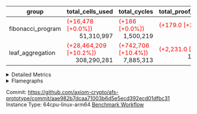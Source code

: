 | group | total_cells_used | total_cycles | total_proof_time_ms |
| --- | --- | --- | --- |
| fibonacci_program | <span style="color: red">(+16,478 [+0.0%])</span> <div style='text-align: right'>51,310,997</div>  | <span style="color: red">(+186 [+0.0%])</span> <div style='text-align: right'>1,500,219</div>  | <span style="color: red">(+179.0 [+2.2%])</span> <div style='text-align: right'>8,372.0</div>  |
| leaf_aggregation | <span style="color: red">(+28,464,209 [+10.2%])</span> <div style='text-align: right'>308,290,281</div>  | <span style="color: red">(+742,706 [+10.4%])</span> <div style='text-align: right'>7,885,313</div>  | <span style="color: red">(+2,231.0 [+2.2%])</span> <div style='text-align: right'>101,775.0</div>  |


<details>
<summary>Detailed Metrics</summary>

| group | collect_metrics | execute_time_ms | total_cells_used | total_cycles |
| --- | --- | --- | --- | --- |
| fibonacci_program | true | <span style="color: red">(+567.0 [+1.5%])</span> <div style='text-align: right'>37,212.0</div>  | <span style="color: red">(+16,478 [+0.0%])</span> <div style='text-align: right'>51,310,997</div>  | <span style="color: red">(+186 [+0.0%])</span> <div style='text-align: right'>1,500,219</div>  |

| group | chip_name | collect_metrics | rows_used |
| --- | --- | --- | --- |
| fibonacci_program | BitwiseOperationLookup | true | <div style='text-align: right'>65,536</div>  |
| fibonacci_program | Memory AccessAdapter<8> | true | <span style="color: red">(+17 [+154.5%])</span> <div style='text-align: right'>28</div>  |
| fibonacci_program | Memory Boundary | true | <span style="color: red">(+34 [+154.5%])</span> <div style='text-align: right'>56</div>  |
| fibonacci_program | Memory Merkle | true | <span style="color: red">(+114 [+58.2%])</span> <div style='text-align: right'>310</div>  |
| fibonacci_program | ProgramChip | true | <span style="color: red">(+5,568 [+6186.7%])</span> <div style='text-align: right'>5,658</div>  |
| fibonacci_program | RangeTupleChecker | true | <div style='text-align: right'>524,288</div>  |

| group | collect_metrics | dsl_ir | opcode | frequency |
| --- | --- | --- | --- | --- |
| fibonacci_program | true |  | ADD | <span style="color: red">(+54 [+0.0%])</span> <div style='text-align: right'>900,068</div>  |
| fibonacci_program | true |  | AND | <div style='text-align: right'>5</div>  |
| fibonacci_program | true |  | AUIPC | <span style="color: red">(+7 [+175.0%])</span> <div style='text-align: right'>11</div>  |
| fibonacci_program | true |  | BEQ | <span style="color: red">(+4 [+0.0%])</span> <div style='text-align: right'>100,005</div>  |
| fibonacci_program | true |  | BGEU | <div style='text-align: right'>3</div>  |
| fibonacci_program | true |  | BLT | <div style='text-align: right'>1</div>  |
| fibonacci_program | true |  | BLTU | <div style='text-align: right'>7</div>  |
| fibonacci_program | true |  | BNE | <span style="color: red">(+7 [+0.0%])</span> <div style='text-align: right'>100,007</div>  |
| fibonacci_program | true |  | HINT_STOREW | <div style='text-align: right'>3</div>  |
| fibonacci_program | true |  | JAL | <span style="color: red">(+1 [+0.0%])</span> <div style='text-align: right'>100,002</div>  |
| fibonacci_program | true |  | JALR | <span style="color: red">(+14 [+466.7%])</span> <div style='text-align: right'>17</div>  |
| fibonacci_program | true |  | LOADBU | <div style='text-align: right'>6</div>  |
| fibonacci_program | true |  | LOADW | <span style="color: red">(+19 [+633.3%])</span> <div style='text-align: right'>22</div>  |
| fibonacci_program | true |  | LUI | <span style="color: red">(+9 [+900.0%])</span> <div style='text-align: right'>10</div>  |
| fibonacci_program | true |  | OR | <span style="color: red">(+3 [+300.0%])</span> <div style='text-align: right'>4</div>  |
| fibonacci_program | true |  | PHANTOM | <div style='text-align: right'>3</div>  |
| fibonacci_program | true |  | SLL | <div style='text-align: right'>3</div>  |
| fibonacci_program | true |  | SLTU | <span style="color: red">(+4 [+0.0%])</span> <div style='text-align: right'>300,004</div>  |
| fibonacci_program | true |  | SRL | <div style='text-align: right'>1</div>  |
| fibonacci_program | true |  | STOREB | <div style='text-align: right'>1</div>  |
| fibonacci_program | true |  | STOREW | <span style="color: red">(+23 [+460.0%])</span> <div style='text-align: right'>28</div>  |
| fibonacci_program | true |  | SUB | <div style='text-align: right'>4</div>  |
| fibonacci_program | true |  | XOR | <div style='text-align: right'>4</div>  |

| group | air_name | collect_metrics | dsl_ir | opcode | cells_used |
| --- | --- | --- | --- | --- | --- |
| fibonacci_program | <Rv32BaseAluAdapterAir,BaseAluCoreAir<4, 8>> | true |  | ADD | <span style="color: red">(+1,944 [+0.0%])</span> <div style='text-align: right'>32,402,448</div>  |
| fibonacci_program | AccessAdapter<8> | true |  | ADD | <div style='text-align: right'>51</div>  |
| fibonacci_program | Boundary | true |  | ADD | <div style='text-align: right'>120</div>  |
| fibonacci_program | Merkle | true |  | ADD | <div style='text-align: right'>64</div>  |
| fibonacci_program | <Rv32BaseAluAdapterAir,BaseAluCoreAir<4, 8>> | true |  | AND | <div style='text-align: right'>180</div>  |
| fibonacci_program | <Rv32RdWriteAdapterAir,Rv32AuipcCoreAir> | true |  | AUIPC | <span style="color: red">(+147 [+175.0%])</span> <div style='text-align: right'>231</div>  |
| fibonacci_program | AccessAdapter<8> | true |  | AUIPC | <div style='text-align: right'>34</div>  |
| fibonacci_program | Boundary | true |  | AUIPC | <div style='text-align: right'>80</div>  |
| fibonacci_program | Merkle | true |  | AUIPC | <div style='text-align: right'>3,456</div>  |
| fibonacci_program | <Rv32BranchAdapterAir,BranchEqualCoreAir<4>> | true |  | BEQ | <span style="color: red">(+104 [+0.0%])</span> <div style='text-align: right'>2,600,130</div>  |
| fibonacci_program | <Rv32BranchAdapterAir,BranchLessThanCoreAir<4, 8>> | true |  | BGEU | <div style='text-align: right'>96</div>  |
| fibonacci_program | <Rv32BranchAdapterAir,BranchLessThanCoreAir<4, 8>> | true |  | BLT | <div style='text-align: right'>32</div>  |
| fibonacci_program | <Rv32BranchAdapterAir,BranchLessThanCoreAir<4, 8>> | true |  | BLTU | <div style='text-align: right'>224</div>  |
| fibonacci_program | <Rv32BranchAdapterAir,BranchEqualCoreAir<4>> | true |  | BNE | <span style="color: red">(+182 [+0.0%])</span> <div style='text-align: right'>2,600,182</div>  |
| fibonacci_program | <Rv32HintStoreAdapterAir,Rv32HintStoreCoreAir> | true |  | HINT_STOREW | <div style='text-align: right'>78</div>  |
| fibonacci_program | AccessAdapter<8> | true |  | HINT_STOREW | <div style='text-align: right'>34</div>  |
| fibonacci_program | Boundary | true |  | HINT_STOREW | <div style='text-align: right'>80</div>  |
| fibonacci_program | Merkle | true |  | HINT_STOREW | <div style='text-align: right'>128</div>  |
| fibonacci_program | <Rv32CondRdWriteAdapterAir,Rv32JalLuiCoreAir> | true |  | JAL | <span style="color: red">(+18 [+0.0%])</span> <div style='text-align: right'>1,800,036</div>  |
| fibonacci_program | <Rv32JalrAdapterAir,Rv32JalrCoreAir> | true |  | JALR | <span style="color: red">(+392 [+466.7%])</span> <div style='text-align: right'>476</div>  |
| fibonacci_program | <Rv32LoadStoreAdapterAir,LoadStoreCoreAir<4>> | true |  | LOADBU | <div style='text-align: right'>240</div>  |
| fibonacci_program | <Rv32LoadStoreAdapterAir,LoadStoreCoreAir<4>> | true |  | LOADW | <span style="color: red">(+760 [+633.3%])</span> <div style='text-align: right'>880</div>  |
| fibonacci_program | AccessAdapter<8> | true |  | LOADW | <span style="color: red">(+17 [+100.0%])</span> <div style='text-align: right'>34</div>  |
| fibonacci_program | Boundary | true |  | LOADW | <span style="color: red">(+40 [+100.0%])</span> <div style='text-align: right'>80</div>  |
| fibonacci_program | Merkle | true |  | LOADW | <span style="color: red">(+768 [+46.2%])</span> <div style='text-align: right'>2,432</div>  |
| fibonacci_program | <Rv32CondRdWriteAdapterAir,Rv32JalLuiCoreAir> | true |  | LUI | <span style="color: red">(+162 [+900.0%])</span> <div style='text-align: right'>180</div>  |
| fibonacci_program | <Rv32BaseAluAdapterAir,BaseAluCoreAir<4, 8>> | true |  | OR | <span style="color: red">(+108 [+300.0%])</span> <div style='text-align: right'>144</div>  |
| fibonacci_program | PhantomAir | true |  | PHANTOM | <div style='text-align: right'>18</div>  |
| fibonacci_program | <Rv32BaseAluAdapterAir,ShiftCoreAir<4, 8>> | true |  | SLL | <div style='text-align: right'>159</div>  |
| fibonacci_program | <Rv32BaseAluAdapterAir,LessThanCoreAir<4, 8>> | true |  | SLTU | <span style="color: red">(+148 [+0.0%])</span> <div style='text-align: right'>11,100,148</div>  |
| fibonacci_program | AccessAdapter<8> | true |  | SLTU | <span style="color: red">(+17 [+100.0%])</span> <div style='text-align: right'>34</div>  |
| fibonacci_program | Boundary | true |  | SLTU | <span style="color: red">(+40 [+100.0%])</span> <div style='text-align: right'>80</div>  |
| fibonacci_program | Merkle | true |  | SLTU | <span style="color: green">(-128 [-66.7%])</span> <div style='text-align: right'>64</div>  |
| fibonacci_program | <Rv32BaseAluAdapterAir,ShiftCoreAir<4, 8>> | true |  | SRL | <div style='text-align: right'>53</div>  |
| fibonacci_program | <Rv32LoadStoreAdapterAir,LoadStoreCoreAir<4>> | true |  | STOREB | <div style='text-align: right'>40</div>  |
| fibonacci_program | AccessAdapter<8> | true |  | STOREB | <div style='text-align: right'>17</div>  |
| fibonacci_program | Boundary | true |  | STOREB | <div style='text-align: right'>40</div>  |
| fibonacci_program | <Rv32LoadStoreAdapterAir,LoadStoreCoreAir<4>> | true |  | STOREW | <span style="color: red">(+920 [+460.0%])</span> <div style='text-align: right'>1,120</div>  |
| fibonacci_program | AccessAdapter<8> | true |  | STOREW | <span style="color: red">(+238 [+700.0%])</span> <div style='text-align: right'>272</div>  |
| fibonacci_program | Boundary | true |  | STOREW | <span style="color: red">(+560 [+700.0%])</span> <div style='text-align: right'>640</div>  |
| fibonacci_program | Merkle | true |  | STOREW | <span style="color: red">(+3,072 [+480.0%])</span> <div style='text-align: right'>3,712</div>  |
| fibonacci_program | <Rv32BaseAluAdapterAir,BaseAluCoreAir<4, 8>> | true |  | SUB | <div style='text-align: right'>144</div>  |
| fibonacci_program | <Rv32BaseAluAdapterAir,BaseAluCoreAir<4, 8>> | true |  | XOR | <div style='text-align: right'>144</div>  |

| group | air_name | constraints | interactions | quotient_deg |
| --- | --- | --- | --- | --- |
| fibonacci_program | ProgramAir | <div style='text-align: right'>4</div>  | <div style='text-align: right'>1</div>  | <div style='text-align: right'>1</div>  |
| fibonacci_program | VmConnectorAir | <div style='text-align: right'>9</div>  | <div style='text-align: right'>3</div>  | <div style='text-align: right'>2</div>  |
| fibonacci_program | PersistentBoundaryAir<8> | <div style='text-align: right'>6</div>  | <div style='text-align: right'>3</div>  | <div style='text-align: right'>2</div>  |
| fibonacci_program | MemoryMerkleAir<8> | <div style='text-align: right'>40</div>  | <div style='text-align: right'>4</div>  | <div style='text-align: right'>2</div>  |
| fibonacci_program | AccessAdapterAir<2> | <div style='text-align: right'>14</div>  | <div style='text-align: right'>5</div>  | <div style='text-align: right'>2</div>  |
| fibonacci_program | AccessAdapterAir<4> | <div style='text-align: right'>14</div>  | <div style='text-align: right'>5</div>  | <div style='text-align: right'>2</div>  |
| fibonacci_program | AccessAdapterAir<8> | <div style='text-align: right'>14</div>  | <div style='text-align: right'>5</div>  | <div style='text-align: right'>2</div>  |
| fibonacci_program | AccessAdapterAir<16> | <div style='text-align: right'>14</div>  | <div style='text-align: right'>5</div>  | <div style='text-align: right'>2</div>  |
| fibonacci_program | AccessAdapterAir<32> | <div style='text-align: right'>14</div>  | <div style='text-align: right'>5</div>  | <div style='text-align: right'>2</div>  |
| fibonacci_program | AccessAdapterAir<64> | <div style='text-align: right'>14</div>  | <div style='text-align: right'>5</div>  | <div style='text-align: right'>2</div>  |
| fibonacci_program | PhantomAir | <div style='text-align: right'>5</div>  | <div style='text-align: right'>3</div>  | <div style='text-align: right'>2</div>  |
| fibonacci_program | VmAirWrapper<Rv32BaseAluAdapterAir, BaseAluCoreAir<4, 8> | <div style='text-align: right'>43</div>  | <div style='text-align: right'>19</div>  | <div style='text-align: right'>2</div>  |
| fibonacci_program | VmAirWrapper<Rv32BaseAluAdapterAir, LessThanCoreAir<4, 8> | <div style='text-align: right'>39</div>  | <div style='text-align: right'>17</div>  | <div style='text-align: right'>2</div>  |
| fibonacci_program | VmAirWrapper<Rv32BaseAluAdapterAir, ShiftCoreAir<4, 8> | <div style='text-align: right'>90</div>  | <div style='text-align: right'>23</div>  | <div style='text-align: right'>2</div>  |
| fibonacci_program | VmAirWrapper<Rv32LoadStoreAdapterAir, LoadStoreCoreAir<4> | <div style='text-align: right'>38</div>  | <div style='text-align: right'>17</div>  | <div style='text-align: right'>2</div>  |
| fibonacci_program | VmAirWrapper<Rv32LoadStoreAdapterAir, LoadSignExtendCoreAir<4, 8> | <div style='text-align: right'>33</div>  | <div style='text-align: right'>18</div>  | <div style='text-align: right'>2</div>  |
| fibonacci_program | VmAirWrapper<Rv32BranchAdapterAir, BranchEqualCoreAir<4> | <div style='text-align: right'>25</div>  | <div style='text-align: right'>11</div>  | <div style='text-align: right'>2</div>  |
| fibonacci_program | VmAirWrapper<Rv32BranchAdapterAir, BranchLessThanCoreAir<4, 8> | <div style='text-align: right'>41</div>  | <div style='text-align: right'>13</div>  | <div style='text-align: right'>2</div>  |
| fibonacci_program | VmAirWrapper<Rv32CondRdWriteAdapterAir, Rv32JalLuiCoreAir> | <div style='text-align: right'>22</div>  | <div style='text-align: right'>10</div>  | <div style='text-align: right'>2</div>  |
| fibonacci_program | VmAirWrapper<Rv32JalrAdapterAir, Rv32JalrCoreAir> | <div style='text-align: right'>20</div>  | <div style='text-align: right'>16</div>  | <div style='text-align: right'>2</div>  |
| fibonacci_program | VmAirWrapper<Rv32RdWriteAdapterAir, Rv32AuipcCoreAir> | <div style='text-align: right'>15</div>  | <div style='text-align: right'>11</div>  | <div style='text-align: right'>2</div>  |
| fibonacci_program | VmAirWrapper<Rv32MultAdapterAir, MultiplicationCoreAir<4, 8> | <div style='text-align: right'>26</div>  | <div style='text-align: right'>19</div>  | <div style='text-align: right'>2</div>  |
| fibonacci_program | VmAirWrapper<Rv32MultAdapterAir, MulHCoreAir<4, 8> | <div style='text-align: right'>38</div>  | <div style='text-align: right'>24</div>  | <div style='text-align: right'>2</div>  |
| fibonacci_program | VmAirWrapper<Rv32MultAdapterAir, DivRemCoreAir<4, 8> | <div style='text-align: right'>88</div>  | <div style='text-align: right'>25</div>  | <div style='text-align: right'>2</div>  |
| fibonacci_program | VmAirWrapper<Rv32HintStoreAdapterAir, Rv32HintStoreCoreAir> | <div style='text-align: right'>17</div>  | <div style='text-align: right'>15</div>  | <div style='text-align: right'>2</div>  |
| fibonacci_program | Poseidon2VmAir<BabyBear> | <div style='text-align: right'>525</div>  | <div style='text-align: right'>32</div>  | <div style='text-align: right'>2</div>  |
| fibonacci_program | BitwiseOperationLookupAir<8> | <div style='text-align: right'>4</div>  | <div style='text-align: right'>2</div>  | <div style='text-align: right'>2</div>  |
| fibonacci_program | RangeTupleCheckerAir<2> | <div style='text-align: right'>4</div>  | <div style='text-align: right'>1</div>  | <div style='text-align: right'>1</div>  |
| fibonacci_program | VariableRangeCheckerAir | <div style='text-align: right'>4</div>  | <div style='text-align: right'>1</div>  | <div style='text-align: right'>1</div>  |

| group | commit_exe_time_ms | execute_and_trace_gen_time_ms | execute_time_ms | keygen_time_ms | num_segments | total_cells_used | total_cycles | total_proof_time_ms |
| --- | --- | --- | --- | --- | --- | --- | --- | --- |
| fibonacci_program | <div style='text-align: right'>3.0</div>  | <span style="color: red">(+128.0 [+7.9%])</span> <div style='text-align: right'>1,756.0</div>  | <span style="color: red">(+115.0 [+8.3%])</span> <div style='text-align: right'>1,495.0</div>  | <span style="color: green">(-5.0 [-3.8%])</span> <div style='text-align: right'>126.0</div>  | <div style='text-align: right'>1</div>  | <span style="color: red">(+16,478 [+0.0%])</span> <div style='text-align: right'>51,310,997</div>  | <span style="color: red">(+186 [+0.0%])</span> <div style='text-align: right'>1,500,219</div>  | <span style="color: red">(+179.0 [+2.2%])</span> <div style='text-align: right'>8,372.0</div>  |
| leaf_aggregation |  |  |  |  |  | <span style="color: red">(+28,464,209 [+10.2%])</span> <div style='text-align: right'>308,290,281</div>  | <span style="color: red">(+742,706 [+10.4%])</span> <div style='text-align: right'>7,885,313</div>  | <span style="color: red">(+2,231.0 [+2.2%])</span> <div style='text-align: right'>101,775.0</div>  |

| group | air_name | segment | cells | constraints | interactions | main_cols | perm_cols | prep_cols | quotient_deg | rows |
| --- | --- | --- | --- | --- | --- | --- | --- | --- | --- | --- |
| fibonacci_program | ProgramAir | 0 | <span style="color: red">(+145,152 [+6300.0%])</span> <div style='text-align: right'>147,456</div>  |  |  | <div style='text-align: right'>10</div>  | <div style='text-align: right'>8</div>  |  |  | <span style="color: red">(+8,064 [+6300.0%])</span> <div style='text-align: right'>8,192</div>  |
| fibonacci_program | VmConnectorAir | 0 | <div style='text-align: right'>32</div>  |  |  | <div style='text-align: right'>4</div>  | <div style='text-align: right'>12</div>  | <div style='text-align: right'>1</div>  |  | <div style='text-align: right'>2</div>  |
| fibonacci_program | PersistentBoundaryAir<8> | 0 | <span style="color: red">(+1,024 [+100.0%])</span> <div style='text-align: right'>2,048</div>  |  |  | <div style='text-align: right'>20</div>  | <div style='text-align: right'>12</div>  |  |  | <span style="color: red">(+32 [+100.0%])</span> <div style='text-align: right'>64</div>  |
| fibonacci_program | MemoryMerkleAir<8> | 0 | <span style="color: red">(+13,312 [+100.0%])</span> <div style='text-align: right'>26,624</div>  |  |  | <div style='text-align: right'>32</div>  | <div style='text-align: right'>20</div>  |  |  | <span style="color: red">(+256 [+100.0%])</span> <div style='text-align: right'>512</div>  |
| fibonacci_program | AccessAdapterAir<8> | 0 | <span style="color: red">(+1,312 [+100.0%])</span> <div style='text-align: right'>2,624</div>  |  |  | <div style='text-align: right'>17</div>  | <div style='text-align: right'>24</div>  |  |  | <span style="color: red">(+32 [+100.0%])</span> <div style='text-align: right'>64</div>  |
| fibonacci_program | PhantomAir | 0 | <span style="color: red">(+54 [+300.0%])</span> <div style='text-align: right'>72</div>  |  |  | <div style='text-align: right'>6</div>  | <div style='text-align: right'>12</div>  |  |  | <span style="color: red">(+3 [+300.0%])</span> <div style='text-align: right'>4</div>  |
| fibonacci_program | VmAirWrapper<Rv32BaseAluAdapterAir, BaseAluCoreAir<4, 8> | 0 | <div style='text-align: right'>121,634,816</div>  |  |  | <div style='text-align: right'>36</div>  | <div style='text-align: right'>80</div>  |  |  | <div style='text-align: right'>1,048,576</div>  |
| fibonacci_program | VmAirWrapper<Rv32BaseAluAdapterAir, LessThanCoreAir<4, 8> | 0 | <div style='text-align: right'>40,370,176</div>  |  |  | <div style='text-align: right'>37</div>  | <div style='text-align: right'>40</div>  |  |  | <div style='text-align: right'>524,288</div>  |
| fibonacci_program | VmAirWrapper<Rv32BaseAluAdapterAir, ShiftCoreAir<4, 8> | 0 | <div style='text-align: right'>420</div>  |  |  | <div style='text-align: right'>53</div>  | <div style='text-align: right'>52</div>  |  |  | <div style='text-align: right'>4</div>  |
| fibonacci_program | VmAirWrapper<Rv32LoadStoreAdapterAir, LoadStoreCoreAir<4> | 0 | <span style="color: red">(+6,272 [+700.0%])</span> <div style='text-align: right'>7,168</div>  |  |  | <div style='text-align: right'>40</div>  | <div style='text-align: right'>72</div>  |  |  | <span style="color: red">(+56 [+700.0%])</span> <div style='text-align: right'>64</div>  |
| fibonacci_program | VmAirWrapper<Rv32BranchAdapterAir, BranchEqualCoreAir<4> | 0 | <div style='text-align: right'>19,398,656</div>  |  |  | <div style='text-align: right'>26</div>  | <div style='text-align: right'>48</div>  |  |  | <div style='text-align: right'>262,144</div>  |
| fibonacci_program | VmAirWrapper<Rv32BranchAdapterAir, BranchLessThanCoreAir<4, 8> | 0 | <div style='text-align: right'>1,408</div>  |  |  | <div style='text-align: right'>32</div>  | <div style='text-align: right'>56</div>  |  |  | <div style='text-align: right'>16</div>  |
| fibonacci_program | VmAirWrapper<Rv32CondRdWriteAdapterAir, Rv32JalLuiCoreAir> | 0 | <div style='text-align: right'>8,126,464</div>  |  |  | <div style='text-align: right'>18</div>  | <div style='text-align: right'>44</div>  |  |  | <div style='text-align: right'>131,072</div>  |
| fibonacci_program | VmAirWrapper<Rv32JalrAdapterAir, Rv32JalrCoreAir> | 0 | <span style="color: red">(+1,792 [+700.0%])</span> <div style='text-align: right'>2,048</div>  |  |  | <div style='text-align: right'>28</div>  | <div style='text-align: right'>36</div>  |  |  | <span style="color: red">(+28 [+700.0%])</span> <div style='text-align: right'>32</div>  |
| fibonacci_program | VmAirWrapper<Rv32RdWriteAdapterAir, Rv32AuipcCoreAir> | 0 | <span style="color: red">(+588 [+300.0%])</span> <div style='text-align: right'>784</div>  |  |  | <div style='text-align: right'>21</div>  | <div style='text-align: right'>28</div>  |  |  | <span style="color: red">(+12 [+300.0%])</span> <div style='text-align: right'>16</div>  |
| fibonacci_program | VmAirWrapper<Rv32HintStoreAdapterAir, Rv32HintStoreCoreAir> | 0 | <div style='text-align: right'>248</div>  |  |  | <div style='text-align: right'>26</div>  | <div style='text-align: right'>36</div>  |  |  | <div style='text-align: right'>4</div>  |
| fibonacci_program | Poseidon2VmAir<BabyBear> | 0 | <span style="color: red">(+160,512 [+100.0%])</span> <div style='text-align: right'>321,024</div>  |  |  | <div style='text-align: right'>559</div>  | <div style='text-align: right'>68</div>  |  |  | <span style="color: red">(+256 [+100.0%])</span> <div style='text-align: right'>512</div>  |
| fibonacci_program | BitwiseOperationLookupAir<8> | 0 | <div style='text-align: right'>655,360</div>  |  |  | <div style='text-align: right'>2</div>  | <div style='text-align: right'>8</div>  | <div style='text-align: right'>3</div>  |  | <div style='text-align: right'>65,536</div>  |
| fibonacci_program | RangeTupleCheckerAir<2> | 0 | <div style='text-align: right'>4,718,592</div>  |  |  | <div style='text-align: right'>1</div>  | <div style='text-align: right'>8</div>  | <div style='text-align: right'>2</div>  |  | <div style='text-align: right'>524,288</div>  |
| fibonacci_program | VariableRangeCheckerAir | 0 | <div style='text-align: right'>1,179,648</div>  |  |  | <div style='text-align: right'>1</div>  | <div style='text-align: right'>8</div>  | <div style='text-align: right'>2</div>  |  | <div style='text-align: right'>131,072</div>  |
| leaf_aggregation | ProgramAir | 0 | <div style='text-align: right'>2,359,296</div>  | <div style='text-align: right'>4</div>  | <div style='text-align: right'>1</div>  | <div style='text-align: right'>10</div>  | <div style='text-align: right'>8</div>  |  | <div style='text-align: right'>1</div>  | <div style='text-align: right'>131,072</div>  |
| leaf_aggregation | VmConnectorAir | 0 | <div style='text-align: right'>24</div>  | <div style='text-align: right'>8</div>  | <div style='text-align: right'>3</div>  | <div style='text-align: right'>4</div>  | <div style='text-align: right'>8</div>  | <div style='text-align: right'>1</div>  | <div style='text-align: right'>4</div>  | <div style='text-align: right'>2</div>  |
| leaf_aggregation | VolatileBoundaryAir | 0 | <div style='text-align: right'>19,922,944</div>  | <div style='text-align: right'>16</div>  | <div style='text-align: right'>4</div>  | <div style='text-align: right'>11</div>  | <div style='text-align: right'>8</div>  |  | <div style='text-align: right'>4</div>  | <div style='text-align: right'>1,048,576</div>  |
| leaf_aggregation | AccessAdapterAir<2> | 0 | <div style='text-align: right'>24,117,248</div>  | <div style='text-align: right'>11</div>  | <div style='text-align: right'>5</div>  | <div style='text-align: right'>11</div>  | <div style='text-align: right'>12</div>  |  | <div style='text-align: right'>4</div>  | <div style='text-align: right'>1,048,576</div>  |
| leaf_aggregation | AccessAdapterAir<4> | 0 | <div style='text-align: right'>13,107,200</div>  | <div style='text-align: right'>11</div>  | <div style='text-align: right'>5</div>  | <div style='text-align: right'>13</div>  | <div style='text-align: right'>12</div>  |  | <div style='text-align: right'>4</div>  | <div style='text-align: right'>524,288</div>  |
| leaf_aggregation | AccessAdapterAir<8> | 0 | <span style="color: red">(+3,801,088 [+100.0%])</span> <div style='text-align: right'>7,602,176</div>  | <div style='text-align: right'>11</div>  | <div style='text-align: right'>5</div>  | <div style='text-align: right'>17</div>  | <div style='text-align: right'>12</div>  |  | <div style='text-align: right'>4</div>  | <span style="color: red">(+131,072 [+100.0%])</span> <div style='text-align: right'>262,144</div>  |
| leaf_aggregation | AccessAdapterAir<16> | 0 |  | <div style='text-align: right'>11</div>  | <div style='text-align: right'>5</div>  |  |  |  | <div style='text-align: right'>4</div>  |  |
| leaf_aggregation | AccessAdapterAir<32> | 0 |  | <div style='text-align: right'>11</div>  | <div style='text-align: right'>5</div>  |  |  |  | <div style='text-align: right'>4</div>  |  |
| leaf_aggregation | AccessAdapterAir<64> | 0 |  | <div style='text-align: right'>11</div>  | <div style='text-align: right'>5</div>  |  |  |  | <div style='text-align: right'>4</div>  |  |
| leaf_aggregation | PhantomAir | 0 | <div style='text-align: right'>7,340,032</div>  | <div style='text-align: right'>4</div>  | <div style='text-align: right'>3</div>  | <div style='text-align: right'>6</div>  | <div style='text-align: right'>8</div>  |  | <div style='text-align: right'>4</div>  | <div style='text-align: right'>524,288</div>  |
| leaf_aggregation | VmAirWrapper<NativeLoadStoreAdapterAir<1>, KernelLoadStoreCoreAir<1> | 0 | <div style='text-align: right'>255,852,544</div>  | <div style='text-align: right'>30</div>  | <div style='text-align: right'>19</div>  | <div style='text-align: right'>41</div>  | <div style='text-align: right'>20</div>  |  | <div style='text-align: right'>8</div>  | <div style='text-align: right'>4,194,304</div>  |
| leaf_aggregation | VmAirWrapper<BranchNativeAdapterAir, BranchEqualCoreAir<1> | 0 | <div style='text-align: right'>90,177,536</div>  | <div style='text-align: right'>21</div>  | <div style='text-align: right'>11</div>  | <div style='text-align: right'>23</div>  | <div style='text-align: right'>20</div>  |  | <div style='text-align: right'>4</div>  | <div style='text-align: right'>2,097,152</div>  |
| leaf_aggregation | VmAirWrapper<JalNativeAdapterAir, JalCoreAir> | 0 | <div style='text-align: right'>5,767,168</div>  | <div style='text-align: right'>6</div>  | <div style='text-align: right'>7</div>  | <div style='text-align: right'>10</div>  | <div style='text-align: right'>12</div>  |  | <div style='text-align: right'>8</div>  | <div style='text-align: right'>262,144</div>  |
| leaf_aggregation | VmAirWrapper<NativeAdapterAir<2, 1>, FieldArithmeticCoreAir> | 0 | <div style='text-align: right'>192,937,984</div>  | <div style='text-align: right'>22</div>  | <div style='text-align: right'>15</div>  | <div style='text-align: right'>30</div>  | <div style='text-align: right'>16</div>  |  | <div style='text-align: right'>8</div>  | <div style='text-align: right'>4,194,304</div>  |
| leaf_aggregation | VmAirWrapper<NativeVectorizedAdapterAir<4>, FieldExtensionCoreAir> | 0 | <div style='text-align: right'>3,670,016</div>  | <div style='text-align: right'>22</div>  | <div style='text-align: right'>15</div>  | <div style='text-align: right'>40</div>  | <div style='text-align: right'>16</div>  |  | <div style='text-align: right'>8</div>  | <div style='text-align: right'>65,536</div>  |
| leaf_aggregation | FriMatOpeningAir | 0 | <div style='text-align: right'>60,817,408</div>  | <div style='text-align: right'>53</div>  | <div style='text-align: right'>35</div>  | <div style='text-align: right'>64</div>  | <div style='text-align: right'>52</div>  |  | <div style='text-align: right'>4</div>  | <div style='text-align: right'>524,288</div>  |
| leaf_aggregation | Poseidon2VmAir<BabyBear> | 0 | <div style='text-align: right'>29,229,056</div>  | <div style='text-align: right'>374</div>  | <div style='text-align: right'>32</div>  | <div style='text-align: right'>418</div>  | <div style='text-align: right'>28</div>  |  | <div style='text-align: right'>8</div>  | <div style='text-align: right'>65,536</div>  |
| leaf_aggregation | VariableRangeCheckerAir | 0 | <div style='text-align: right'>1,179,648</div>  | <div style='text-align: right'>4</div>  | <div style='text-align: right'>1</div>  | <div style='text-align: right'>1</div>  | <div style='text-align: right'>8</div>  | <div style='text-align: right'>2</div>  | <div style='text-align: right'>1</div>  | <div style='text-align: right'>131,072</div>  |

| group | segment | commit_exe_time_ms | execute_and_trace_gen_time_ms | execute_time_ms | keygen_time_ms | num_segments | stark_prove_excluding_trace_time_ms | total_cells | verify_program_compile_ms |
| --- | --- | --- | --- | --- | --- | --- | --- | --- | --- |
| fibonacci_program | 0 |  |  |  |  |  | <span style="color: red">(+51.0 [+0.8%])</span> <div style='text-align: right'>6,616.0</div>  | <span style="color: red">(+332,094 [+0.2%])</span> <div style='text-align: right'>196,595,668</div>  |  |
| leaf_aggregation | 0 | <span style="color: green">(-8.0 [-8.3%])</span> <div style='text-align: right'>88.0</div>  | <span style="color: red">(+1,209.0 [+10.8%])</span> <div style='text-align: right'>12,397.0</div>  | <span style="color: red">(+1,080.0 [+11.1%])</span> <div style='text-align: right'>10,778.0</div>  | <span style="color: red">(+3.0 [+4.8%])</span> <div style='text-align: right'>66.0</div>  | <div style='text-align: right'>1</div>  | <span style="color: red">(+1,022.0 [+1.2%])</span> <div style='text-align: right'>89,378.0</div>  | <span style="color: red">(+3,801,088 [+0.5%])</span> <div style='text-align: right'>714,080,280</div>  | <span style="color: red">(+110.0 [+40.4%])</span> <div style='text-align: right'>382.0</div>  |

| group | collect_metrics | segment | execute_time_ms | total_cells_used | total_cycles |
| --- | --- | --- | --- | --- | --- |
| leaf_aggregation | true | 0 | <span style="color: red">(+10,102.0 [+9.1%])</span> <div style='text-align: right'>120,557.0</div>  | <span style="color: red">(+28,464,209 [+10.2%])</span> <div style='text-align: right'>308,290,281</div>  | <span style="color: red">(+742,706 [+10.4%])</span> <div style='text-align: right'>7,885,313</div>  |

| group | chip_name | collect_metrics | segment | rows_used |
| --- | --- | --- | --- | --- |
| leaf_aggregation | Executor | true | 0 | <span style="color: red">(+4,201 [+7.1%])</span> <div style='text-align: right'>63,639</div>  |
| leaf_aggregation | Memory AccessAdapter<2> | true | 0 | <span style="color: red">(+57,460 [+10.2%])</span> <div style='text-align: right'>618,541</div>  |
| leaf_aggregation | Memory AccessAdapter<4> | true | 0 | <span style="color: red">(+28,830 [+10.3%])</span> <div style='text-align: right'>309,872</div>  |
| leaf_aggregation | Memory AccessAdapter<8> | true | 0 | <span style="color: red">(+7,802 [+9.6%])</span> <div style='text-align: right'>89,151</div>  |
| leaf_aggregation | Memory Boundary | true | 0 | <span style="color: red">(+46,701 [+5.4%])</span> <div style='text-align: right'>904,533</div>  |
| leaf_aggregation | ProgramChip | true | 0 | <div style='text-align: right'>124,795</div>  |

| group | collect_metrics | dsl_ir | opcode | segment | frequency |
| --- | --- | --- | --- | --- | --- |
| leaf_aggregation | true |  | JAL | 0 | <div style='text-align: right'>1</div>  |
| leaf_aggregation | true |  | STOREW | 0 | <div style='text-align: right'>2</div>  |
| leaf_aggregation | true | AddE | FE4ADD | 0 | <span style="color: red">(+2,855 [+14.3%])</span> <div style='text-align: right'>22,785</div>  |
| leaf_aggregation | true | AddEFFI | LOADW | 0 | <span style="color: red">(+6 [+2.6%])</span> <div style='text-align: right'>234</div>  |
| leaf_aggregation | true | AddEFFI | STOREW | 0 | <span style="color: red">(+18 [+2.6%])</span> <div style='text-align: right'>702</div>  |
| leaf_aggregation | true | AddEFI | ADD | 0 | <span style="color: red">(+76 [+32.2%])</span> <div style='text-align: right'>312</div>  |
| leaf_aggregation | true | AddEI | ADD | 0 | <span style="color: red">(+2,548 [+6.1%])</span> <div style='text-align: right'>44,372</div>  |
| leaf_aggregation | true | AddFI | ADD | 0 | <span style="color: red">(+13,659 [+16.1%])</span> <div style='text-align: right'>98,367</div>  |
| leaf_aggregation | true | AddV | ADD | 0 | <span style="color: red">(+1,277 [+4.1%])</span> <div style='text-align: right'>32,526</div>  |
| leaf_aggregation | true | AddVI | ADD | 0 | <span style="color: red">(+80,407 [+11.2%])</span> <div style='text-align: right'>801,330</div>  |
| leaf_aggregation | true | Alloc | ADD | 0 | <span style="color: red">(+3,759 [+3.0%])</span> <div style='text-align: right'>129,920</div>  |
| leaf_aggregation | true | Alloc | LOADW | 0 | <span style="color: red">(+3,759 [+3.0%])</span> <div style='text-align: right'>129,920</div>  |
| leaf_aggregation | true | Alloc | MUL | 0 | <span style="color: red">(+1,902 [+2.5%])</span> <div style='text-align: right'>79,085</div>  |
| leaf_aggregation | true | AssertEqE | BNE | 0 | <span style="color: red">(+12 [+2.6%])</span> <div style='text-align: right'>480</div>  |
| leaf_aggregation | true | AssertEqEI | BNE | 0 | <div style='text-align: right'>4</div>  |
| leaf_aggregation | true | AssertEqF | BNE | 0 | <div style='text-align: right'>22,501</div>  |
| leaf_aggregation | true | AssertEqV | BNE | 0 | <span style="color: red">(+33 [+0.6%])</span> <div style='text-align: right'>5,364</div>  |
| leaf_aggregation | true | AssertEqVI | BNE | 0 | <span style="color: red">(+33 [+16.2%])</span> <div style='text-align: right'>237</div>  |
| leaf_aggregation | true | CT-VerifierProgram | PHANTOM | 0 | <div style='text-align: right'>2</div>  |
| leaf_aggregation | true | CT-compute-reduced-opening | PHANTOM | 0 | <div style='text-align: right'>1,600</div>  |
| leaf_aggregation | true | CT-exp-reverse-bits-len | PHANTOM | 0 | <span style="color: red">(+2,400 [+17.1%])</span> <div style='text-align: right'>16,400</div>  |
| leaf_aggregation | true | CT-poseidon2-hash | PHANTOM | 0 | <div style='text-align: right'>8,200</div>  |
| leaf_aggregation | true | CT-poseidon2-hash-ext | PHANTOM | 0 | <div style='text-align: right'>4,000</div>  |
| leaf_aggregation | true | CT-poseidon2-hash-setup | PHANTOM | 0 | <span style="color: red">(+55,800 [+18.4%])</span> <div style='text-align: right'>359,400</div>  |
| leaf_aggregation | true | CT-single-mat-reduced-opening | PHANTOM | 0 | <span style="color: red">(+3,600 [+16.5%])</span> <div style='text-align: right'>25,400</div>  |
| leaf_aggregation | true | CT-stage-c-build-rounds | PHANTOM | 0 | <div style='text-align: right'>2</div>  |
| leaf_aggregation | true | CT-stage-d-1-verify-shape-and-sample-challenges | PHANTOM | 0 | <div style='text-align: right'>2</div>  |
| leaf_aggregation | true | CT-stage-d-2-fri-fold | PHANTOM | 0 | <div style='text-align: right'>2</div>  |
| leaf_aggregation | true | CT-stage-d-3-verify-challenges | PHANTOM | 0 | <div style='text-align: right'>2</div>  |
| leaf_aggregation | true | CT-stage-d-verify-pcs | PHANTOM | 0 | <div style='text-align: right'>2</div>  |
| leaf_aggregation | true | CT-stage-e-verify-constraints | PHANTOM | 0 | <div style='text-align: right'>2</div>  |
| leaf_aggregation | true | CT-verify-batch | PHANTOM | 0 | <div style='text-align: right'>1,600</div>  |
| leaf_aggregation | true | CT-verify-batch-ext | PHANTOM | 0 | <div style='text-align: right'>4,000</div>  |
| leaf_aggregation | true | CT-verify-batch-reduce-fast | PHANTOM | 0 | <div style='text-align: right'>12,200</div>  |
| leaf_aggregation | true | CT-verify-batch-reduce-fast-setup | PHANTOM | 0 | <div style='text-align: right'>12,200</div>  |
| leaf_aggregation | true | CT-verify-query | PHANTOM | 0 | <div style='text-align: right'>200</div>  |
| leaf_aggregation | true | DivE | BBE4DIV | 0 | <span style="color: red">(+1,806 [+14.0%])</span> <div style='text-align: right'>14,740</div>  |
| leaf_aggregation | true | DivEIN | BBE4DIV | 0 | <span style="color: red">(+9 [+20.0%])</span> <div style='text-align: right'>54</div>  |
| leaf_aggregation | true | DivEIN | STOREW | 0 | <span style="color: red">(+36 [+20.0%])</span> <div style='text-align: right'>216</div>  |
| leaf_aggregation | true | DivFIN | DIV | 0 | <span style="color: red">(+21 [+19.6%])</span> <div style='text-align: right'>128</div>  |
| leaf_aggregation | true | For | ADD | 0 | <span style="color: red">(+95,755 [+11.1%])</span> <div style='text-align: right'>960,108</div>  |
| leaf_aggregation | true | For | BNE | 0 | <span style="color: red">(+101,264 [+10.6%])</span> <div style='text-align: right'>1,060,742</div>  |
| leaf_aggregation | true | For | JAL | 0 | <span style="color: red">(+5,509 [+5.8%])</span> <div style='text-align: right'>100,634</div>  |
| leaf_aggregation | true | For | LOADW | 0 | <div style='text-align: right'>6,200</div>  |
| leaf_aggregation | true | For | STOREW | 0 | <span style="color: red">(+5,509 [+6.2%])</span> <div style='text-align: right'>94,434</div>  |
| leaf_aggregation | true | FriMatOpening | FRI_FOLD | 0 | <span style="color: red">(+1,800 [+16.5%])</span> <div style='text-align: right'>12,700</div>  |
| leaf_aggregation | true | HintBitsF | PHANTOM | 0 | <div style='text-align: right'>101</div>  |
| leaf_aggregation | true | HintInputVec | PHANTOM | 0 | <span style="color: red">(+1,857 [+3.8%])</span> <div style='text-align: right'>50,835</div>  |
| leaf_aggregation | true | IfEq | BNE | 0 | <span style="color: red">(+12,200 [+24.1%])</span> <div style='text-align: right'>62,777</div>  |
| leaf_aggregation | true | IfEqI | BNE | 0 | <span style="color: red">(+42,121 [+14.4%])</span> <div style='text-align: right'>334,679</div>  |
| leaf_aggregation | true | IfEqI | JAL | 0 | <span style="color: red">(+8,976 [+16.1%])</span> <div style='text-align: right'>64,658</div>  |
| leaf_aggregation | true | IfNe | BEQ | 0 | <span style="color: red">(+600 [+1.8%])</span> <div style='text-align: right'>34,601</div>  |
| leaf_aggregation | true | IfNe | JAL | 0 | <div style='text-align: right'>24</div>  |
| leaf_aggregation | true | IfNeI | BEQ | 0 | <span style="color: red">(+15 [+0.2%])</span> <div style='text-align: right'>6,201</div>  |
| leaf_aggregation | true | ImmE | STOREW | 0 | <span style="color: red">(+740 [+17.7%])</span> <div style='text-align: right'>4,916</div>  |
| leaf_aggregation | true | ImmF | STOREW | 0 | <span style="color: red">(+2,406 [+2.5%])</span> <div style='text-align: right'>98,306</div>  |
| leaf_aggregation | true | ImmV | STOREW | 0 | <span style="color: red">(+3,383 [+4.7%])</span> <div style='text-align: right'>74,713</div>  |
| leaf_aggregation | true | LoadE | LOADW | 0 | <span style="color: red">(+2,160 [+6.0%])</span> <div style='text-align: right'>37,956</div>  |
| leaf_aggregation | true | LoadE | LOADW2 | 0 | <span style="color: red">(+16,812 [+12.0%])</span> <div style='text-align: right'>156,480</div>  |
| leaf_aggregation | true | LoadF | LOADW | 0 | <div style='text-align: right'>63,045</div>  |
| leaf_aggregation | true | LoadF | LOADW2 | 0 | <span style="color: red">(+33,972 [+17.9%])</span> <div style='text-align: right'>223,348</div>  |
| leaf_aggregation | true | LoadV | LOADW | 0 | <span style="color: red">(+1,920 [+3.3%])</span> <div style='text-align: right'>60,545</div>  |
| leaf_aggregation | true | LoadV | LOADW2 | 0 | <span style="color: red">(+55,182 [+13.7%])</span> <div style='text-align: right'>457,138</div>  |
| leaf_aggregation | true | MulE | BBE4MUL | 0 | <span style="color: red">(+1,096 [+8.0%])</span> <div style='text-align: right'>14,865</div>  |
| leaf_aggregation | true | MulEF | MUL | 0 | <span style="color: red">(+72 [+0.9%])</span> <div style='text-align: right'>8,432</div>  |
| leaf_aggregation | true | MulEFI | MUL | 0 | <span style="color: red">(+132 [+34.0%])</span> <div style='text-align: right'>520</div>  |
| leaf_aggregation | true | MulEI | BBE4MUL | 0 | <span style="color: red">(+321 [+24.2%])</span> <div style='text-align: right'>1,646</div>  |
| leaf_aggregation | true | MulEI | STOREW | 0 | <span style="color: red">(+1,284 [+24.2%])</span> <div style='text-align: right'>6,584</div>  |
| leaf_aggregation | true | MulF | MUL | 0 | <span style="color: red">(+26,030 [+16.5%])</span> <div style='text-align: right'>184,182</div>  |
| leaf_aggregation | true | MulFI | MUL | 0 | <span style="color: red">(+3 [+17.6%])</span> <div style='text-align: right'>20</div>  |
| leaf_aggregation | true | MulV | MUL | 0 | <div style='text-align: right'>3,131</div>  |
| leaf_aggregation | true | MulVI | MUL | 0 | <span style="color: red">(+1,821 [+4.2%])</span> <div style='text-align: right'>44,748</div>  |
| leaf_aggregation | true | NegE | MUL | 0 | <span style="color: red">(+40 [+24.4%])</span> <div style='text-align: right'>204</div>  |
| leaf_aggregation | true | Poseidon2CompressBabyBear | COMP_POS2 | 0 | <span style="color: red">(+600 [+1.6%])</span> <div style='text-align: right'>37,700</div>  |
| leaf_aggregation | true | Poseidon2PermuteBabyBear | PERM_POS2 | 0 | <span style="color: red">(+3,601 [+16.1%])</span> <div style='text-align: right'>25,939</div>  |
| leaf_aggregation | true | StoreE | STOREW | 0 | <span style="color: red">(+36 [+0.1%])</span> <div style='text-align: right'>57,852</div>  |
| leaf_aggregation | true | StoreE | STOREW2 | 0 | <span style="color: red">(+9,600 [+13.3%])</span> <div style='text-align: right'>81,680</div>  |
| leaf_aggregation | true | StoreF | STOREW | 0 | <div style='text-align: right'>81,726</div>  |
| leaf_aggregation | true | StoreF | STOREW2 | 0 | <span style="color: red">(+27,972 [+16.6%])</span> <div style='text-align: right'>196,706</div>  |
| leaf_aggregation | true | StoreHintWord | ADD | 0 | <span style="color: red">(+34,884 [+7.8%])</span> <div style='text-align: right'>483,042</div>  |
| leaf_aggregation | true | StoreHintWord | SHINTW | 0 | <span style="color: red">(+36,741 [+7.3%])</span> <div style='text-align: right'>537,008</div>  |
| leaf_aggregation | true | StoreV | STOREW | 0 | <span style="color: red">(+45 [+0.7%])</span> <div style='text-align: right'>6,614</div>  |
| leaf_aggregation | true | StoreV | STOREW2 | 0 | <span style="color: red">(+9,831 [+7.5%])</span> <div style='text-align: right'>140,644</div>  |
| leaf_aggregation | true | SubE | FE4SUB | 0 | <span style="color: red">(+166 [+2.4%])</span> <div style='text-align: right'>7,037</div>  |
| leaf_aggregation | true | SubEF | LOADW | 0 | <span style="color: red">(+5,418 [+16.5%])</span> <div style='text-align: right'>38,280</div>  |
| leaf_aggregation | true | SubEF | SUB | 0 | <span style="color: red">(+1,806 [+16.5%])</span> <div style='text-align: right'>12,760</div>  |
| leaf_aggregation | true | SubEFI | ADD | 0 | <span style="color: red">(+132 [+58.9%])</span> <div style='text-align: right'>356</div>  |
| leaf_aggregation | true | SubEI | ADD | 0 | <span style="color: red">(+72 [+20.0%])</span> <div style='text-align: right'>432</div>  |
| leaf_aggregation | true | SubV | SUB | 0 | <span style="color: red">(+14,803 [+15.2%])</span> <div style='text-align: right'>112,020</div>  |
| leaf_aggregation | true | SubVI | SUB | 0 | <span style="color: red">(+3 [+0.1%])</span> <div style='text-align: right'>5,550</div>  |
| leaf_aggregation | true | SubVIN | SUB | 0 | <div style='text-align: right'>2,000</div>  |

| group | air_name | collect_metrics | dsl_ir | opcode | segment | cells_used |
| --- | --- | --- | --- | --- | --- | --- |
| leaf_aggregation | <JalNativeAdapterAir,JalCoreAir> | true |  | JAL | 0 | <div style='text-align: right'>10</div>  |
| leaf_aggregation | Boundary | true |  | JAL | 0 | <div style='text-align: right'>11</div>  |
| leaf_aggregation | <NativeLoadStoreAdapterAir<1>,KernelLoadStoreCoreAir<1>> | true |  | STOREW | 0 | <div style='text-align: right'>82</div>  |
| leaf_aggregation | Boundary | true |  | STOREW | 0 | <div style='text-align: right'>22</div>  |
| leaf_aggregation | <NativeVectorizedAdapterAir<4>,FieldExtensionCoreAir> | true | AddE | FE4ADD | 0 | <span style="color: red">(+114,200 [+14.3%])</span> <div style='text-align: right'>911,400</div>  |
| leaf_aggregation | AccessAdapter<2> | true | AddE | FE4ADD | 0 | <span style="color: red">(+37,334 [+10.4%])</span> <div style='text-align: right'>396,946</div>  |
| leaf_aggregation | AccessAdapter<4> | true | AddE | FE4ADD | 0 | <span style="color: red">(+22,061 [+10.4%])</span> <div style='text-align: right'>234,559</div>  |
| leaf_aggregation | Boundary | true | AddE | FE4ADD | 0 | <span style="color: green">(-5,148 [-4.3%])</span> <div style='text-align: right'>114,576</div>  |
| leaf_aggregation | <NativeLoadStoreAdapterAir<1>,KernelLoadStoreCoreAir<1>> | true | AddEFFI | LOADW | 0 | <span style="color: red">(+246 [+2.6%])</span> <div style='text-align: right'>9,594</div>  |
| leaf_aggregation | AccessAdapter<2> | true | AddEFFI | LOADW | 0 | <span style="color: red">(+44 [+4.2%])</span> <div style='text-align: right'>1,100</div>  |
| leaf_aggregation | AccessAdapter<4> | true | AddEFFI | LOADW | 0 | <span style="color: red">(+52 [+4.2%])</span> <div style='text-align: right'>1,300</div>  |
| leaf_aggregation | Boundary | true | AddEFFI | LOADW | 0 | <span style="color: red">(+22 [+7.7%])</span> <div style='text-align: right'>308</div>  |
| leaf_aggregation | <NativeLoadStoreAdapterAir<1>,KernelLoadStoreCoreAir<1>> | true | AddEFFI | STOREW | 0 | <span style="color: red">(+738 [+2.6%])</span> <div style='text-align: right'>28,782</div>  |
| leaf_aggregation | AccessAdapter<2> | true | AddEFFI | STOREW | 0 | <span style="color: red">(+44 [+4.2%])</span> <div style='text-align: right'>1,100</div>  |
| leaf_aggregation | Boundary | true | AddEFFI | STOREW | 0 | <span style="color: red">(+66 [+7.7%])</span> <div style='text-align: right'>924</div>  |
| leaf_aggregation | <NativeAdapterAir<2, 1>,FieldArithmeticCoreAir> | true | AddEFI | ADD | 0 | <span style="color: red">(+2,280 [+32.2%])</span> <div style='text-align: right'>9,360</div>  |
| leaf_aggregation | AccessAdapter<2> | true | AddEFI | ADD | 0 | <span style="color: red">(+462 [+46.7%])</span> <div style='text-align: right'>1,452</div>  |
| leaf_aggregation | AccessAdapter<4> | true | AddEFI | ADD | 0 | <span style="color: red">(+273 [+46.7%])</span> <div style='text-align: right'>858</div>  |
| leaf_aggregation | Boundary | true | AddEFI | ADD | 0 | <span style="color: red">(+220 [+19.2%])</span> <div style='text-align: right'>1,364</div>  |
| leaf_aggregation | <NativeAdapterAir<2, 1>,FieldArithmeticCoreAir> | true | AddEI | ADD | 0 | <span style="color: red">(+76,440 [+6.1%])</span> <div style='text-align: right'>1,331,160</div>  |
| leaf_aggregation | AccessAdapter<2> | true | AddEI | ADD | 0 | <span style="color: red">(+23,342 [+10.3%])</span> <div style='text-align: right'>249,524</div>  |
| leaf_aggregation | AccessAdapter<4> | true | AddEI | ADD | 0 | <span style="color: red">(+13,793 [+10.3%])</span> <div style='text-align: right'>147,446</div>  |
| leaf_aggregation | Boundary | true | AddEI | ADD | 0 | <span style="color: red">(+6,776 [+5.3%])</span> <div style='text-align: right'>135,564</div>  |
| leaf_aggregation | <NativeAdapterAir<2, 1>,FieldArithmeticCoreAir> | true | AddFI | ADD | 0 | <span style="color: red">(+409,770 [+16.1%])</span> <div style='text-align: right'>2,951,010</div>  |
| leaf_aggregation | Boundary | true | AddFI | ADD | 0 | <div style='text-align: right'>253</div>  |
| leaf_aggregation | <NativeAdapterAir<2, 1>,FieldArithmeticCoreAir> | true | AddV | ADD | 0 | <span style="color: red">(+38,310 [+4.1%])</span> <div style='text-align: right'>975,780</div>  |
| leaf_aggregation | Boundary | true | AddV | ADD | 0 | <div style='text-align: right'>22</div>  |
| leaf_aggregation | <NativeAdapterAir<2, 1>,FieldArithmeticCoreAir> | true | AddVI | ADD | 0 | <span style="color: red">(+2,412,210 [+11.2%])</span> <div style='text-align: right'>24,039,900</div>  |
| leaf_aggregation | Boundary | true | AddVI | ADD | 0 | <span style="color: red">(+22 [+0.1%])</span> <div style='text-align: right'>35,673</div>  |
| leaf_aggregation | <NativeAdapterAir<2, 1>,FieldArithmeticCoreAir> | true | Alloc | ADD | 0 | <span style="color: red">(+112,770 [+3.0%])</span> <div style='text-align: right'>3,897,600</div>  |
| leaf_aggregation | <NativeLoadStoreAdapterAir<1>,KernelLoadStoreCoreAir<1>> | true | Alloc | LOADW | 0 | <span style="color: red">(+154,119 [+3.0%])</span> <div style='text-align: right'>5,326,720</div>  |
| leaf_aggregation | Boundary | true | Alloc | LOADW | 0 | <div style='text-align: right'>1,837</div>  |
| leaf_aggregation | <NativeAdapterAir<2, 1>,FieldArithmeticCoreAir> | true | Alloc | MUL | 0 | <span style="color: red">(+57,060 [+2.5%])</span> <div style='text-align: right'>2,372,550</div>  |
| leaf_aggregation | AccessAdapter<2> | true | Alloc | MUL | 0 | <div style='text-align: right'>22</div>  |
| leaf_aggregation | AccessAdapter<4> | true | Alloc | MUL | 0 | <div style='text-align: right'>26</div>  |
| leaf_aggregation | <BranchNativeAdapterAir,BranchEqualCoreAir<1>> | true | AssertEqE | BNE | 0 | <span style="color: red">(+276 [+2.6%])</span> <div style='text-align: right'>11,040</div>  |
| leaf_aggregation | AccessAdapter<2> | true | AssertEqE | BNE | 0 | <span style="color: red">(+66 [+2.6%])</span> <div style='text-align: right'>2,640</div>  |
| leaf_aggregation | AccessAdapter<4> | true | AssertEqE | BNE | 0 | <span style="color: red">(+39 [+2.6%])</span> <div style='text-align: right'>1,560</div>  |
| leaf_aggregation | <BranchNativeAdapterAir,BranchEqualCoreAir<1>> | true | AssertEqEI | BNE | 0 | <div style='text-align: right'>92</div>  |
| leaf_aggregation | AccessAdapter<2> | true | AssertEqEI | BNE | 0 | <div style='text-align: right'>22</div>  |
| leaf_aggregation | AccessAdapter<4> | true | AssertEqEI | BNE | 0 | <div style='text-align: right'>13</div>  |
| leaf_aggregation | <BranchNativeAdapterAir,BranchEqualCoreAir<1>> | true | AssertEqF | BNE | 0 | <div style='text-align: right'>517,523</div>  |
| leaf_aggregation | <BranchNativeAdapterAir,BranchEqualCoreAir<1>> | true | AssertEqV | BNE | 0 | <span style="color: red">(+759 [+0.6%])</span> <div style='text-align: right'>123,372</div>  |
| leaf_aggregation | <BranchNativeAdapterAir,BranchEqualCoreAir<1>> | true | AssertEqVI | BNE | 0 | <span style="color: red">(+759 [+16.2%])</span> <div style='text-align: right'>5,451</div>  |
| leaf_aggregation | PhantomAir | true | CT-VerifierProgram | PHANTOM | 0 | <div style='text-align: right'>12</div>  |
| leaf_aggregation | PhantomAir | true | CT-compute-reduced-opening | PHANTOM | 0 | <div style='text-align: right'>9,600</div>  |
| leaf_aggregation | PhantomAir | true | CT-exp-reverse-bits-len | PHANTOM | 0 | <span style="color: red">(+14,400 [+17.1%])</span> <div style='text-align: right'>98,400</div>  |
| leaf_aggregation | PhantomAir | true | CT-poseidon2-hash | PHANTOM | 0 | <div style='text-align: right'>49,200</div>  |
| leaf_aggregation | PhantomAir | true | CT-poseidon2-hash-ext | PHANTOM | 0 | <div style='text-align: right'>24,000</div>  |
| leaf_aggregation | PhantomAir | true | CT-poseidon2-hash-setup | PHANTOM | 0 | <span style="color: red">(+334,800 [+18.4%])</span> <div style='text-align: right'>2,156,400</div>  |
| leaf_aggregation | PhantomAir | true | CT-single-mat-reduced-opening | PHANTOM | 0 | <span style="color: red">(+21,600 [+16.5%])</span> <div style='text-align: right'>152,400</div>  |
| leaf_aggregation | PhantomAir | true | CT-stage-c-build-rounds | PHANTOM | 0 | <div style='text-align: right'>12</div>  |
| leaf_aggregation | PhantomAir | true | CT-stage-d-1-verify-shape-and-sample-challenges | PHANTOM | 0 | <div style='text-align: right'>12</div>  |
| leaf_aggregation | PhantomAir | true | CT-stage-d-2-fri-fold | PHANTOM | 0 | <div style='text-align: right'>12</div>  |
| leaf_aggregation | PhantomAir | true | CT-stage-d-3-verify-challenges | PHANTOM | 0 | <div style='text-align: right'>12</div>  |
| leaf_aggregation | PhantomAir | true | CT-stage-d-verify-pcs | PHANTOM | 0 | <div style='text-align: right'>12</div>  |
| leaf_aggregation | PhantomAir | true | CT-stage-e-verify-constraints | PHANTOM | 0 | <div style='text-align: right'>12</div>  |
| leaf_aggregation | PhantomAir | true | CT-verify-batch | PHANTOM | 0 | <div style='text-align: right'>9,600</div>  |
| leaf_aggregation | PhantomAir | true | CT-verify-batch-ext | PHANTOM | 0 | <div style='text-align: right'>24,000</div>  |
| leaf_aggregation | PhantomAir | true | CT-verify-batch-reduce-fast | PHANTOM | 0 | <div style='text-align: right'>73,200</div>  |
| leaf_aggregation | PhantomAir | true | CT-verify-batch-reduce-fast-setup | PHANTOM | 0 | <div style='text-align: right'>73,200</div>  |
| leaf_aggregation | PhantomAir | true | CT-verify-query | PHANTOM | 0 | <div style='text-align: right'>1,200</div>  |
| leaf_aggregation | <NativeVectorizedAdapterAir<4>,FieldExtensionCoreAir> | true | DivE | BBE4DIV | 0 | <span style="color: red">(+72,240 [+14.0%])</span> <div style='text-align: right'>589,600</div>  |
| leaf_aggregation | AccessAdapter<2> | true | DivE | BBE4DIV | 0 | <span style="color: red">(+39,798 [+16.5%])</span> <div style='text-align: right'>280,742</div>  |
| leaf_aggregation | AccessAdapter<4> | true | DivE | BBE4DIV | 0 | <span style="color: red">(+23,517 [+16.5%])</span> <div style='text-align: right'>165,893</div>  |
| leaf_aggregation | <NativeVectorizedAdapterAir<4>,FieldExtensionCoreAir> | true | DivEIN | BBE4DIV | 0 | <span style="color: red">(+360 [+20.0%])</span> <div style='text-align: right'>2,160</div>  |
| leaf_aggregation | AccessAdapter<2> | true | DivEIN | BBE4DIV | 0 | <span style="color: red">(+396 [+20.9%])</span> <div style='text-align: right'>2,288</div>  |
| leaf_aggregation | AccessAdapter<4> | true | DivEIN | BBE4DIV | 0 | <span style="color: red">(+234 [+20.9%])</span> <div style='text-align: right'>1,352</div>  |
| leaf_aggregation | Boundary | true | DivEIN | BBE4DIV | 0 | <span style="color: red">(+88 [+20.0%])</span> <div style='text-align: right'>528</div>  |
| leaf_aggregation | <NativeLoadStoreAdapterAir<1>,KernelLoadStoreCoreAir<1>> | true | DivEIN | STOREW | 0 | <span style="color: red">(+1,476 [+20.0%])</span> <div style='text-align: right'>8,856</div>  |
| leaf_aggregation | AccessAdapter<2> | true | DivEIN | STOREW | 0 | <span style="color: red">(+132 [+20.3%])</span> <div style='text-align: right'>781</div>  |
| leaf_aggregation | AccessAdapter<4> | true | DivEIN | STOREW | 0 | <span style="color: red">(+39 [+21.4%])</span> <div style='text-align: right'>221</div>  |
| leaf_aggregation | <NativeAdapterAir<2, 1>,FieldArithmeticCoreAir> | true | DivFIN | DIV | 0 | <span style="color: red">(+630 [+19.6%])</span> <div style='text-align: right'>3,840</div>  |
| leaf_aggregation | <NativeAdapterAir<2, 1>,FieldArithmeticCoreAir> | true | For | ADD | 0 | <span style="color: red">(+2,872,650 [+11.1%])</span> <div style='text-align: right'>28,803,240</div>  |
| leaf_aggregation | <BranchNativeAdapterAir,BranchEqualCoreAir<1>> | true | For | BNE | 0 | <span style="color: red">(+2,329,072 [+10.6%])</span> <div style='text-align: right'>24,397,066</div>  |
| leaf_aggregation | <JalNativeAdapterAir,JalCoreAir> | true | For | JAL | 0 | <span style="color: red">(+55,090 [+5.8%])</span> <div style='text-align: right'>1,006,340</div>  |
| leaf_aggregation | AccessAdapter<2> | true | For | JAL | 0 | <span style="color: red">(+66 [+11.5%])</span> <div style='text-align: right'>638</div>  |
| leaf_aggregation | AccessAdapter<4> | true | For | JAL | 0 | <span style="color: red">(+78 [+11.5%])</span> <div style='text-align: right'>754</div>  |
| leaf_aggregation | <NativeLoadStoreAdapterAir<1>,KernelLoadStoreCoreAir<1>> | true | For | LOADW | 0 | <div style='text-align: right'>254,200</div>  |
| leaf_aggregation | Boundary | true | For | LOADW | 0 | <div style='text-align: right'>1,100</div>  |
| leaf_aggregation | <NativeLoadStoreAdapterAir<1>,KernelLoadStoreCoreAir<1>> | true | For | STOREW | 0 | <span style="color: red">(+225,869 [+6.2%])</span> <div style='text-align: right'>3,871,794</div>  |
| leaf_aggregation | Boundary | true | For | STOREW | 0 | <span style="color: red">(+11 [+1.2%])</span> <div style='text-align: right'>913</div>  |
| leaf_aggregation | AccessAdapter<2> | true | FriMatOpening | FRI_FOLD | 0 | <span style="color: red">(+38,148 [+17.5%])</span> <div style='text-align: right'>256,212</div>  |
| leaf_aggregation | AccessAdapter<4> | true | FriMatOpening | FRI_FOLD | 0 | <span style="color: red">(+22,542 [+17.5%])</span> <div style='text-align: right'>151,398</div>  |
| leaf_aggregation | FriMatOpeningAir | true | FriMatOpening | FRI_FOLD | 0 | <span style="color: red">(+3,417,600 [+18.3%])</span> <div style='text-align: right'>22,054,400</div>  |
| leaf_aggregation | PhantomAir | true | HintBitsF | PHANTOM | 0 | <div style='text-align: right'>606</div>  |
| leaf_aggregation | PhantomAir | true | HintInputVec | PHANTOM | 0 | <span style="color: red">(+11,142 [+3.8%])</span> <div style='text-align: right'>305,010</div>  |
| leaf_aggregation | <BranchNativeAdapterAir,BranchEqualCoreAir<1>> | true | IfEq | BNE | 0 | <span style="color: red">(+280,600 [+24.1%])</span> <div style='text-align: right'>1,443,871</div>  |
| leaf_aggregation | <BranchNativeAdapterAir,BranchEqualCoreAir<1>> | true | IfEqI | BNE | 0 | <span style="color: red">(+968,783 [+14.4%])</span> <div style='text-align: right'>7,697,617</div>  |
| leaf_aggregation | <JalNativeAdapterAir,JalCoreAir> | true | IfEqI | JAL | 0 | <span style="color: red">(+89,760 [+16.1%])</span> <div style='text-align: right'>646,580</div>  |
| leaf_aggregation | <BranchNativeAdapterAir,BranchEqualCoreAir<1>> | true | IfNe | BEQ | 0 | <span style="color: red">(+13,800 [+1.8%])</span> <div style='text-align: right'>795,823</div>  |
| leaf_aggregation | <JalNativeAdapterAir,JalCoreAir> | true | IfNe | JAL | 0 | <div style='text-align: right'>240</div>  |
| leaf_aggregation | <BranchNativeAdapterAir,BranchEqualCoreAir<1>> | true | IfNeI | BEQ | 0 | <span style="color: red">(+345 [+0.2%])</span> <div style='text-align: right'>142,623</div>  |
| leaf_aggregation | <NativeLoadStoreAdapterAir<1>,KernelLoadStoreCoreAir<1>> | true | ImmE | STOREW | 0 | <span style="color: red">(+30,340 [+17.7%])</span> <div style='text-align: right'>201,556</div>  |
| leaf_aggregation | AccessAdapter<2> | true | ImmE | STOREW | 0 | <span style="color: red">(+2,992 [+43.2%])</span> <div style='text-align: right'>9,922</div>  |
| leaf_aggregation | AccessAdapter<4> | true | ImmE | STOREW | 0 | <span style="color: red">(+1,768 [+43.2%])</span> <div style='text-align: right'>5,863</div>  |
| leaf_aggregation | Boundary | true | ImmE | STOREW | 0 | <span style="color: red">(+1,100 [+9.0%])</span> <div style='text-align: right'>13,376</div>  |
| leaf_aggregation | <NativeLoadStoreAdapterAir<1>,KernelLoadStoreCoreAir<1>> | true | ImmF | STOREW | 0 | <span style="color: red">(+98,646 [+2.5%])</span> <div style='text-align: right'>4,030,546</div>  |
| leaf_aggregation | Boundary | true | ImmF | STOREW | 0 | <div style='text-align: right'>2,222</div>  |
| leaf_aggregation | <NativeLoadStoreAdapterAir<1>,KernelLoadStoreCoreAir<1>> | true | ImmV | STOREW | 0 | <span style="color: red">(+138,703 [+4.7%])</span> <div style='text-align: right'>3,063,233</div>  |
| leaf_aggregation | Boundary | true | ImmV | STOREW | 0 | <span style="color: green">(-22 [-0.1%])</span> <div style='text-align: right'>37,444</div>  |
| leaf_aggregation | <NativeLoadStoreAdapterAir<1>,KernelLoadStoreCoreAir<1>> | true | LoadE | LOADW | 0 | <span style="color: red">(+88,560 [+6.0%])</span> <div style='text-align: right'>1,556,196</div>  |
| leaf_aggregation | AccessAdapter<2> | true | LoadE | LOADW | 0 | <span style="color: red">(+20,592 [+10.2%])</span> <div style='text-align: right'>221,518</div>  |
| leaf_aggregation | AccessAdapter<4> | true | LoadE | LOADW | 0 | <span style="color: red">(+12,168 [+10.2%])</span> <div style='text-align: right'>130,897</div>  |
| leaf_aggregation | Boundary | true | LoadE | LOADW | 0 | <span style="color: red">(+352 [+10.4%])</span> <div style='text-align: right'>3,740</div>  |
| leaf_aggregation | <NativeLoadStoreAdapterAir<1>,KernelLoadStoreCoreAir<1>> | true | LoadE | LOADW2 | 0 | <span style="color: red">(+689,292 [+12.0%])</span> <div style='text-align: right'>6,415,680</div>  |
| leaf_aggregation | AccessAdapter<2> | true | LoadE | LOADW2 | 0 | <div style='text-align: right'>134,244</div>  |
| leaf_aggregation | AccessAdapter<4> | true | LoadE | LOADW2 | 0 | <div style='text-align: right'>79,326</div>  |
| leaf_aggregation | Boundary | true | LoadE | LOADW2 | 0 | <div style='text-align: right'>44</div>  |
| leaf_aggregation | <NativeLoadStoreAdapterAir<1>,KernelLoadStoreCoreAir<1>> | true | LoadF | LOADW | 0 | <div style='text-align: right'>2,584,845</div>  |
| leaf_aggregation | AccessAdapter<2> | true | LoadF | LOADW | 0 | <div style='text-align: right'>123,200</div>  |
| leaf_aggregation | AccessAdapter<4> | true | LoadF | LOADW | 0 | <div style='text-align: right'>72,800</div>  |
| leaf_aggregation | AccessAdapter<8> | true | LoadF | LOADW | 0 | <div style='text-align: right'>47,600</div>  |
| leaf_aggregation | Boundary | true | LoadF | LOADW | 0 | <div style='text-align: right'>286</div>  |
| leaf_aggregation | <NativeLoadStoreAdapterAir<1>,KernelLoadStoreCoreAir<1>> | true | LoadF | LOADW2 | 0 | <span style="color: red">(+1,392,852 [+17.9%])</span> <div style='text-align: right'>9,157,268</div>  |
| leaf_aggregation | AccessAdapter<2> | true | LoadF | LOADW2 | 0 | <div style='text-align: right'>1,111</div>  |
| leaf_aggregation | AccessAdapter<4> | true | LoadF | LOADW2 | 0 | <div style='text-align: right'>663</div>  |
| leaf_aggregation | AccessAdapter<8> | true | LoadF | LOADW2 | 0 | <div style='text-align: right'>612</div>  |
| leaf_aggregation | Boundary | true | LoadF | LOADW2 | 0 | <div style='text-align: right'>1,166</div>  |
| leaf_aggregation | <NativeLoadStoreAdapterAir<1>,KernelLoadStoreCoreAir<1>> | true | LoadV | LOADW | 0 | <span style="color: red">(+78,720 [+3.3%])</span> <div style='text-align: right'>2,482,345</div>  |
| leaf_aggregation | Boundary | true | LoadV | LOADW | 0 | <span style="color: green">(-11 [-0.0%])</span> <div style='text-align: right'>34,958</div>  |
| leaf_aggregation | <NativeLoadStoreAdapterAir<1>,KernelLoadStoreCoreAir<1>> | true | LoadV | LOADW2 | 0 | <span style="color: red">(+2,262,462 [+13.7%])</span> <div style='text-align: right'>18,742,658</div>  |
| leaf_aggregation | Boundary | true | LoadV | LOADW2 | 0 | <div style='text-align: right'>935</div>  |
| leaf_aggregation | <NativeVectorizedAdapterAir<4>,FieldExtensionCoreAir> | true | MulE | BBE4MUL | 0 | <span style="color: red">(+43,840 [+8.0%])</span> <div style='text-align: right'>594,600</div>  |
| leaf_aggregation | AccessAdapter<2> | true | MulE | BBE4MUL | 0 | <span style="color: red">(+18,150 [+6.7%])</span> <div style='text-align: right'>290,642</div>  |
| leaf_aggregation | AccessAdapter<4> | true | MulE | BBE4MUL | 0 | <span style="color: red">(+10,725 [+6.7%])</span> <div style='text-align: right'>171,743</div>  |
| leaf_aggregation | Boundary | true | MulE | BBE4MUL | 0 | <span style="color: green">(-2,816 [-2.0%])</span> <div style='text-align: right'>135,916</div>  |
| leaf_aggregation | <NativeAdapterAir<2, 1>,FieldArithmeticCoreAir> | true | MulEF | MUL | 0 | <span style="color: red">(+2,160 [+0.9%])</span> <div style='text-align: right'>252,960</div>  |
| leaf_aggregation | AccessAdapter<2> | true | MulEF | MUL | 0 | <span style="color: red">(+110 [+0.2%])</span> <div style='text-align: right'>44,638</div>  |
| leaf_aggregation | AccessAdapter<4> | true | MulEF | MUL | 0 | <span style="color: red">(+65 [+0.2%])</span> <div style='text-align: right'>26,377</div>  |
| leaf_aggregation | Boundary | true | MulEF | MUL | 0 | <span style="color: red">(+176 [+20.0%])</span> <div style='text-align: right'>1,056</div>  |
| leaf_aggregation | <NativeAdapterAir<2, 1>,FieldArithmeticCoreAir> | true | MulEFI | MUL | 0 | <span style="color: red">(+3,960 [+34.0%])</span> <div style='text-align: right'>15,600</div>  |
| leaf_aggregation | AccessAdapter<2> | true | MulEFI | MUL | 0 | <span style="color: red">(+770 [+40.2%])</span> <div style='text-align: right'>2,684</div>  |
| leaf_aggregation | AccessAdapter<4> | true | MulEFI | MUL | 0 | <span style="color: red">(+455 [+40.2%])</span> <div style='text-align: right'>1,586</div>  |
| leaf_aggregation | Boundary | true | MulEFI | MUL | 0 | <span style="color: red">(+176 [+14.8%])</span> <div style='text-align: right'>1,364</div>  |
| leaf_aggregation | <NativeVectorizedAdapterAir<4>,FieldExtensionCoreAir> | true | MulEI | BBE4MUL | 0 | <span style="color: red">(+12,840 [+24.2%])</span> <div style='text-align: right'>65,840</div>  |
| leaf_aggregation | AccessAdapter<2> | true | MulEI | BBE4MUL | 0 | <span style="color: red">(+13,222 [+21.6%])</span> <div style='text-align: right'>74,338</div>  |
| leaf_aggregation | AccessAdapter<4> | true | MulEI | BBE4MUL | 0 | <span style="color: red">(+7,813 [+21.6%])</span> <div style='text-align: right'>43,927</div>  |
| leaf_aggregation | Boundary | true | MulEI | BBE4MUL | 0 | <span style="color: green">(-1,892 [-30.5%])</span> <div style='text-align: right'>4,312</div>  |
| leaf_aggregation | <NativeLoadStoreAdapterAir<1>,KernelLoadStoreCoreAir<1>> | true | MulEI | STOREW | 0 | <span style="color: red">(+52,644 [+24.2%])</span> <div style='text-align: right'>269,944</div>  |
| leaf_aggregation | AccessAdapter<2> | true | MulEI | STOREW | 0 | <span style="color: red">(+7,062 [+24.5%])</span> <div style='text-align: right'>35,937</div>  |
| leaf_aggregation | AccessAdapter<4> | true | MulEI | STOREW | 0 | <span style="color: red">(+4,173 [+24.7%])</span> <div style='text-align: right'>21,086</div>  |
| leaf_aggregation | Boundary | true | MulEI | STOREW | 0 | <div style='text-align: right'>33</div>  |
| leaf_aggregation | <NativeAdapterAir<2, 1>,FieldArithmeticCoreAir> | true | MulF | MUL | 0 | <span style="color: red">(+780,900 [+16.5%])</span> <div style='text-align: right'>5,525,460</div>  |
| leaf_aggregation | Boundary | true | MulF | MUL | 0 | <div style='text-align: right'>11</div>  |
| leaf_aggregation | <NativeAdapterAir<2, 1>,FieldArithmeticCoreAir> | true | MulFI | MUL | 0 | <span style="color: red">(+90 [+17.6%])</span> <div style='text-align: right'>600</div>  |
| leaf_aggregation | Boundary | true | MulFI | MUL | 0 | <div style='text-align: right'>11</div>  |
| leaf_aggregation | <NativeAdapterAir<2, 1>,FieldArithmeticCoreAir> | true | MulV | MUL | 0 | <div style='text-align: right'>93,930</div>  |
| leaf_aggregation | Boundary | true | MulV | MUL | 0 | <div style='text-align: right'>34,408</div>  |
| leaf_aggregation | <NativeAdapterAir<2, 1>,FieldArithmeticCoreAir> | true | MulVI | MUL | 0 | <span style="color: red">(+54,630 [+4.2%])</span> <div style='text-align: right'>1,342,440</div>  |
| leaf_aggregation | Boundary | true | MulVI | MUL | 0 | <div style='text-align: right'>77</div>  |
| leaf_aggregation | <NativeAdapterAir<2, 1>,FieldArithmeticCoreAir> | true | NegE | MUL | 0 | <span style="color: red">(+1,200 [+24.4%])</span> <div style='text-align: right'>6,120</div>  |
| leaf_aggregation | AccessAdapter<2> | true | NegE | MUL | 0 | <span style="color: red">(+352 [+29.1%])</span> <div style='text-align: right'>1,562</div>  |
| leaf_aggregation | AccessAdapter<4> | true | NegE | MUL | 0 | <span style="color: red">(+208 [+29.1%])</span> <div style='text-align: right'>923</div>  |
| leaf_aggregation | Boundary | true | NegE | MUL | 0 | <span style="color: red">(+176 [+28.6%])</span> <div style='text-align: right'>792</div>  |
| leaf_aggregation | AccessAdapter<2> | true | Poseidon2CompressBabyBear | COMP_POS2 | 0 | <span style="color: red">(+26,400 [+1.8%])</span> <div style='text-align: right'>1,513,600</div>  |
| leaf_aggregation | AccessAdapter<4> | true | Poseidon2CompressBabyBear | COMP_POS2 | 0 | <span style="color: red">(+15,600 [+1.8%])</span> <div style='text-align: right'>894,400</div>  |
| leaf_aggregation | AccessAdapter<8> | true | Poseidon2CompressBabyBear | COMP_POS2 | 0 | <span style="color: red">(+10,200 [+1.8%])</span> <div style='text-align: right'>584,800</div>  |
| leaf_aggregation | Poseidon2VmAir<BabyBear> | true | Poseidon2CompressBabyBear | COMP_POS2 | 0 | <span style="color: red">(+250,800 [+1.6%])</span> <div style='text-align: right'>15,758,600</div>  |
| leaf_aggregation | AccessAdapter<2> | true | Poseidon2PermuteBabyBear | PERM_POS2 | 0 | <span style="color: red">(+152,966 [+12.5%])</span> <div style='text-align: right'>1,375,627</div>  |
| leaf_aggregation | AccessAdapter<4> | true | Poseidon2PermuteBabyBear | PERM_POS2 | 0 | <span style="color: red">(+91,039 [+12.5%])</span> <div style='text-align: right'>816,777</div>  |
| leaf_aggregation | AccessAdapter<8> | true | Poseidon2PermuteBabyBear | PERM_POS2 | 0 | <span style="color: red">(+61,217 [+12.6%])</span> <div style='text-align: right'>545,292</div>  |
| leaf_aggregation | Poseidon2VmAir<BabyBear> | true | Poseidon2PermuteBabyBear | PERM_POS2 | 0 | <span style="color: red">(+1,505,218 [+16.1%])</span> <div style='text-align: right'>10,842,502</div>  |
| leaf_aggregation | <NativeLoadStoreAdapterAir<1>,KernelLoadStoreCoreAir<1>> | true | StoreE | STOREW | 0 | <span style="color: red">(+1,476 [+0.1%])</span> <div style='text-align: right'>2,371,932</div>  |
| leaf_aggregation | AccessAdapter<2> | true | StoreE | STOREW | 0 | <div style='text-align: right'>44,044</div>  |
| leaf_aggregation | AccessAdapter<4> | true | StoreE | STOREW | 0 | <div style='text-align: right'>26,026</div>  |
| leaf_aggregation | Boundary | true | StoreE | STOREW | 0 | <span style="color: red">(+396 [+0.1%])</span> <div style='text-align: right'>636,372</div>  |
| leaf_aggregation | <NativeLoadStoreAdapterAir<1>,KernelLoadStoreCoreAir<1>> | true | StoreE | STOREW2 | 0 | <span style="color: red">(+393,600 [+13.3%])</span> <div style='text-align: right'>3,348,880</div>  |
| leaf_aggregation | AccessAdapter<2> | true | StoreE | STOREW2 | 0 | <span style="color: red">(+52,800 [+17.1%])</span> <div style='text-align: right'>360,800</div>  |
| leaf_aggregation | AccessAdapter<4> | true | StoreE | STOREW2 | 0 | <span style="color: red">(+31,200 [+17.1%])</span> <div style='text-align: right'>213,200</div>  |
| leaf_aggregation | Boundary | true | StoreE | STOREW2 | 0 | <div style='text-align: right'>88,880</div>  |
| leaf_aggregation | <NativeLoadStoreAdapterAir<1>,KernelLoadStoreCoreAir<1>> | true | StoreF | STOREW | 0 | <div style='text-align: right'>3,350,766</div>  |
| leaf_aggregation | Boundary | true | StoreF | STOREW | 0 | <div style='text-align: right'>898,986</div>  |
| leaf_aggregation | <NativeLoadStoreAdapterAir<1>,KernelLoadStoreCoreAir<1>> | true | StoreF | STOREW2 | 0 | <span style="color: red">(+1,146,852 [+16.6%])</span> <div style='text-align: right'>8,064,946</div>  |
| leaf_aggregation | AccessAdapter<2> | true | StoreF | STOREW2 | 0 | <span style="color: red">(+152,966 [+22.3%])</span> <div style='text-align: right'>837,661</div>  |
| leaf_aggregation | AccessAdapter<4> | true | StoreF | STOREW2 | 0 | <span style="color: red">(+91,039 [+22.3%])</span> <div style='text-align: right'>498,888</div>  |
| leaf_aggregation | AccessAdapter<8> | true | StoreF | STOREW2 | 0 | <span style="color: red">(+61,217 [+22.2%])</span> <div style='text-align: right'>337,263</div>  |
| leaf_aggregation | Boundary | true | StoreF | STOREW2 | 0 | <span style="color: red">(+528 [+0.3%])</span> <div style='text-align: right'>179,916</div>  |
| leaf_aggregation | <NativeAdapterAir<2, 1>,FieldArithmeticCoreAir> | true | StoreHintWord | ADD | 0 | <span style="color: red">(+1,046,520 [+7.8%])</span> <div style='text-align: right'>14,491,260</div>  |
| leaf_aggregation | <NativeLoadStoreAdapterAir<1>,KernelLoadStoreCoreAir<1>> | true | StoreHintWord | SHINTW | 0 | <span style="color: red">(+1,506,381 [+7.3%])</span> <div style='text-align: right'>22,017,328</div>  |
| leaf_aggregation | Boundary | true | StoreHintWord | SHINTW | 0 | <span style="color: red">(+404,151 [+7.3%])</span> <div style='text-align: right'>5,907,088</div>  |
| leaf_aggregation | <NativeLoadStoreAdapterAir<1>,KernelLoadStoreCoreAir<1>> | true | StoreV | STOREW | 0 | <span style="color: red">(+1,845 [+0.7%])</span> <div style='text-align: right'>271,174</div>  |
| leaf_aggregation | Boundary | true | StoreV | STOREW | 0 | <span style="color: red">(+495 [+0.7%])</span> <div style='text-align: right'>72,754</div>  |
| leaf_aggregation | <NativeLoadStoreAdapterAir<1>,KernelLoadStoreCoreAir<1>> | true | StoreV | STOREW2 | 0 | <span style="color: red">(+403,071 [+7.5%])</span> <div style='text-align: right'>5,766,404</div>  |
| leaf_aggregation | Boundary | true | StoreV | STOREW2 | 0 | <span style="color: red">(+108,141 [+7.6%])</span> <div style='text-align: right'>1,535,919</div>  |
| leaf_aggregation | <NativeVectorizedAdapterAir<4>,FieldExtensionCoreAir> | true | SubE | FE4SUB | 0 | <span style="color: red">(+6,640 [+2.4%])</span> <div style='text-align: right'>281,480</div>  |
| leaf_aggregation | AccessAdapter<2> | true | SubE | FE4SUB | 0 | <span style="color: red">(+2,816 [+1.1%])</span> <div style='text-align: right'>253,352</div>  |
| leaf_aggregation | AccessAdapter<4> | true | SubE | FE4SUB | 0 | <span style="color: red">(+1,664 [+1.1%])</span> <div style='text-align: right'>149,708</div>  |
| leaf_aggregation | Boundary | true | SubE | FE4SUB | 0 | <span style="color: red">(+528 [+1.9%])</span> <div style='text-align: right'>27,896</div>  |
| leaf_aggregation | <NativeLoadStoreAdapterAir<1>,KernelLoadStoreCoreAir<1>> | true | SubEF | LOADW | 0 | <span style="color: red">(+222,138 [+16.5%])</span> <div style='text-align: right'>1,569,480</div>  |
| leaf_aggregation | AccessAdapter<2> | true | SubEF | LOADW | 0 | <span style="color: red">(+19,866 [+16.5%])</span> <div style='text-align: right'>140,217</div>  |
| leaf_aggregation | <NativeAdapterAir<2, 1>,FieldArithmeticCoreAir> | true | SubEF | SUB | 0 | <span style="color: red">(+54,180 [+16.5%])</span> <div style='text-align: right'>382,800</div>  |
| leaf_aggregation | AccessAdapter<2> | true | SubEF | SUB | 0 | <span style="color: red">(+19,866 [+16.5%])</span> <div style='text-align: right'>140,217</div>  |
| leaf_aggregation | AccessAdapter<4> | true | SubEF | SUB | 0 | <span style="color: red">(+23,478 [+16.5%])</span> <div style='text-align: right'>165,711</div>  |
| leaf_aggregation | <NativeAdapterAir<2, 1>,FieldArithmeticCoreAir> | true | SubEFI | ADD | 0 | <span style="color: red">(+3,960 [+58.9%])</span> <div style='text-align: right'>10,680</div>  |
| leaf_aggregation | AccessAdapter<2> | true | SubEFI | ADD | 0 | <span style="color: red">(+528 [+47.1%])</span> <div style='text-align: right'>1,650</div>  |
| leaf_aggregation | AccessAdapter<4> | true | SubEFI | ADD | 0 | <span style="color: red">(+312 [+47.1%])</span> <div style='text-align: right'>975</div>  |
| leaf_aggregation | Boundary | true | SubEFI | ADD | 0 | <div style='text-align: right'>220</div>  |
| leaf_aggregation | <NativeAdapterAir<2, 1>,FieldArithmeticCoreAir> | true | SubEI | ADD | 0 | <span style="color: red">(+2,160 [+20.0%])</span> <div style='text-align: right'>12,960</div>  |
| leaf_aggregation | AccessAdapter<2> | true | SubEI | ADD | 0 | <span style="color: red">(+770 [+28.0%])</span> <div style='text-align: right'>3,520</div>  |
| leaf_aggregation | AccessAdapter<4> | true | SubEI | ADD | 0 | <span style="color: red">(+455 [+28.0%])</span> <div style='text-align: right'>2,080</div>  |
| leaf_aggregation | Boundary | true | SubEI | ADD | 0 | <span style="color: red">(+176 [+20.0%])</span> <div style='text-align: right'>1,056</div>  |
| leaf_aggregation | <NativeAdapterAir<2, 1>,FieldArithmeticCoreAir> | true | SubV | SUB | 0 | <span style="color: red">(+444,090 [+15.2%])</span> <div style='text-align: right'>3,360,600</div>  |
| leaf_aggregation | Boundary | true | SubV | SUB | 0 | <div style='text-align: right'>44</div>  |
| leaf_aggregation | <NativeAdapterAir<2, 1>,FieldArithmeticCoreAir> | true | SubVI | SUB | 0 | <span style="color: red">(+90 [+0.1%])</span> <div style='text-align: right'>166,500</div>  |
| leaf_aggregation | Boundary | true | SubVI | SUB | 0 | <div style='text-align: right'>35,486</div>  |
| leaf_aggregation | <NativeAdapterAir<2, 1>,FieldArithmeticCoreAir> | true | SubVIN | SUB | 0 | <div style='text-align: right'>60,000</div>  |

</details>



<details>
<summary>Flamegraphs</summary>

[![](https://axiom-public-data-sandbox-us-east-1.s3.us-east-1.amazonaws.com/benchmark/github/flamegraphs/aae982b7dcaa71003b6d5e5ecd392ecd01dfbc31/fibonacci-fibonacci_program.dsl_ir.opcode.air_name.cells_used.reverse.svg)](https://axiom-public-data-sandbox-us-east-1.s3.us-east-1.amazonaws.com/benchmark/github/flamegraphs/aae982b7dcaa71003b6d5e5ecd392ecd01dfbc31/fibonacci-fibonacci_program.dsl_ir.opcode.air_name.cells_used.reverse.svg)
[![](https://axiom-public-data-sandbox-us-east-1.s3.us-east-1.amazonaws.com/benchmark/github/flamegraphs/aae982b7dcaa71003b6d5e5ecd392ecd01dfbc31/fibonacci-fibonacci_program.dsl_ir.opcode.air_name.cells_used.svg)](https://axiom-public-data-sandbox-us-east-1.s3.us-east-1.amazonaws.com/benchmark/github/flamegraphs/aae982b7dcaa71003b6d5e5ecd392ecd01dfbc31/fibonacci-fibonacci_program.dsl_ir.opcode.air_name.cells_used.svg)
[![](https://axiom-public-data-sandbox-us-east-1.s3.us-east-1.amazonaws.com/benchmark/github/flamegraphs/aae982b7dcaa71003b6d5e5ecd392ecd01dfbc31/fibonacci-fibonacci_program.dsl_ir.opcode.frequency.reverse.svg)](https://axiom-public-data-sandbox-us-east-1.s3.us-east-1.amazonaws.com/benchmark/github/flamegraphs/aae982b7dcaa71003b6d5e5ecd392ecd01dfbc31/fibonacci-fibonacci_program.dsl_ir.opcode.frequency.reverse.svg)
[![](https://axiom-public-data-sandbox-us-east-1.s3.us-east-1.amazonaws.com/benchmark/github/flamegraphs/aae982b7dcaa71003b6d5e5ecd392ecd01dfbc31/fibonacci-fibonacci_program.dsl_ir.opcode.frequency.svg)](https://axiom-public-data-sandbox-us-east-1.s3.us-east-1.amazonaws.com/benchmark/github/flamegraphs/aae982b7dcaa71003b6d5e5ecd392ecd01dfbc31/fibonacci-fibonacci_program.dsl_ir.opcode.frequency.svg)
[![](https://axiom-public-data-sandbox-us-east-1.s3.us-east-1.amazonaws.com/benchmark/github/flamegraphs/aae982b7dcaa71003b6d5e5ecd392ecd01dfbc31/fibonacci-leaf_aggregation.dsl_ir.opcode.air_name.cells_used.reverse.svg)](https://axiom-public-data-sandbox-us-east-1.s3.us-east-1.amazonaws.com/benchmark/github/flamegraphs/aae982b7dcaa71003b6d5e5ecd392ecd01dfbc31/fibonacci-leaf_aggregation.dsl_ir.opcode.air_name.cells_used.reverse.svg)
[![](https://axiom-public-data-sandbox-us-east-1.s3.us-east-1.amazonaws.com/benchmark/github/flamegraphs/aae982b7dcaa71003b6d5e5ecd392ecd01dfbc31/fibonacci-leaf_aggregation.dsl_ir.opcode.air_name.cells_used.svg)](https://axiom-public-data-sandbox-us-east-1.s3.us-east-1.amazonaws.com/benchmark/github/flamegraphs/aae982b7dcaa71003b6d5e5ecd392ecd01dfbc31/fibonacci-leaf_aggregation.dsl_ir.opcode.air_name.cells_used.svg)
[![](https://axiom-public-data-sandbox-us-east-1.s3.us-east-1.amazonaws.com/benchmark/github/flamegraphs/aae982b7dcaa71003b6d5e5ecd392ecd01dfbc31/fibonacci-leaf_aggregation.dsl_ir.opcode.frequency.reverse.svg)](https://axiom-public-data-sandbox-us-east-1.s3.us-east-1.amazonaws.com/benchmark/github/flamegraphs/aae982b7dcaa71003b6d5e5ecd392ecd01dfbc31/fibonacci-leaf_aggregation.dsl_ir.opcode.frequency.reverse.svg)
[![](https://axiom-public-data-sandbox-us-east-1.s3.us-east-1.amazonaws.com/benchmark/github/flamegraphs/aae982b7dcaa71003b6d5e5ecd392ecd01dfbc31/fibonacci-leaf_aggregation.dsl_ir.opcode.frequency.svg)](https://axiom-public-data-sandbox-us-east-1.s3.us-east-1.amazonaws.com/benchmark/github/flamegraphs/aae982b7dcaa71003b6d5e5ecd392ecd01dfbc31/fibonacci-leaf_aggregation.dsl_ir.opcode.frequency.svg)

</details>

Commit: https://github.com/axiom-crypto/afs-prototype/commit/aae982b7dcaa71003b6d5e5ecd392ecd01dfbc31
Instance Type: 64cpu-linux-arm64
[Benchmark Workflow](https://github.com/axiom-crypto/afs-prototype/actions/runs/11675405680)
